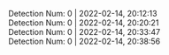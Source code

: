 
Detection Num: 0 | 2022-02-14, 20:12:13<br />Detection Num: 0 | 2022-02-14, 20:20:21<br />Detection Num: 0 | 2022-02-14, 20:33:47<br />Detection Num: 0 | 2022-02-14, 20:38:56<br />